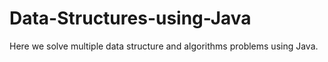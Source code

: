 # Data-Structures-using-Java
Here we solve multiple data structure and algorithms problems using Java.
 
 
